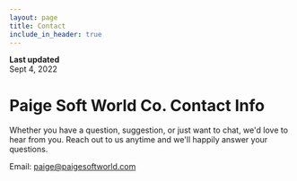```yaml
---
layout: page
title: Contact
include_in_header: true
---
```


**Last updated**  
Sept 4, 2022

# Paige Soft World Co. Contact Info

Whether you have a question, suggestion, or just want to chat, we'd love to hear from you. Reach out to us anytime and we'll happily answer your questions.

Email: paige@paigesoftworld.com
